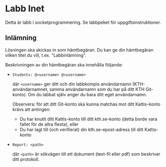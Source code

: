 # Labb Inet

Detta är labb i socketprogrammering.  Se labbpeket för
uppgiftsinstruktioner.

## Inlämning

Lösningen ska skickas in som hämtbegäran.  Du kan ge din hämtbegäran
vilken titel du vill, t.ex. "Labbinlämning".

Beskrivningen av din hämtbegäran ska innehålla följande:

* `Students: @<username> @<username>`

  där `<username>` ger ditt och din labbkompis användarnamn
  (KTH-användarnamnet, samma användarnamn som du har på ditt KTH
  Git-konto).  Om du labbat själv anger du bara ditt eget
  användarnamn.

  Observera: för att ditt Git-konto ska kunna matchas mot ditt
  Kattis-konto krävs att antingen:
  - Du har knutit ditt Kattis-konto till ditt kth.se-konto (detta borde
    vara fallet för de allra flesta), eller
  - Du har lagt till (och verifierat) din kth.se-epost-adress till
    ditt Kattis-konto

* `Report: <path>`

  där `<path>` är sökvägen till ett dokument (text-fil eller pdf) som
  beskriver ditt protokoll.
